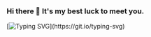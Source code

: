 ### Hi there 👋 It's my best luck to meet you.

<!--
**Sweelg/Sweelg** is a ✨ _special_ ✨ repository because its `README.md` (this file) appears on your GitHub profile.

Here are some ideas to get you started:

- 🔭 I’m currently working on ...
- 🌱 I’m currently learning ...
- 👯 I’m looking to collaborate on ...
- 🤔 I’m looking for help with ...
- 💬 Ask me about ...
- 📫 How to reach me: ...
- 😄 Pronouns: ...
- ⚡ Fun fact: ...
-->

[![Typing SVG](https://readme-typing-svg.demolab.com?font=Fira+Code&pause=2000&color=90F783&vCenter=true&width=435&lines=I+don+no+know+where+to+go%2C+;but+I+have+been+on+the+road.)](https://git.io/typing-svg)

